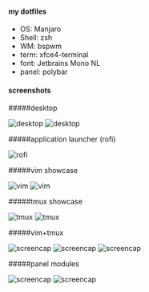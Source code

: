 #### my dotfiles

* OS: Manjaro
* Shell: zsh
* WM: bspwm
* term: xfce4-terminal
* font: Jetbrains Mono NL
* panel: polybar

#### screenshots

#####desktop

![desktop](https://imgur.com/VPVV0jN.png)
![desktop](https://imgur.com/iQZbJb0.png)

#####application launcher (rofi)

![rofi](https://imgur.com/KdVJhgP.png)

#####vim showcase

![vim](https://imgur.com/ucWwRQa.png)
![vim](https://imgur.com/pdgHWBx.png)

#####tmux showcase

![tmux](https://imgur.com/5snV1Xi.png)
![tmux](https://imgur.com/EKpv3uF.png)

#####vim+tmux

![screencap](https://imgur.com/79nOokr.png)
![screencap](https://imgur.com/NUcedq6.png)
![screencap](https://imgur.com/RVQiZRH.png)

#####panel modules

![screencap](https://imgur.com/vYaysI8.png)
![screencap](https://imgur.com/LwYF7Wg.png)

